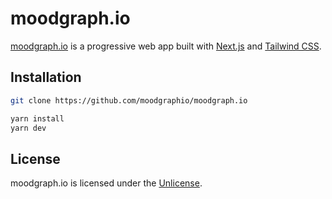 # moodgraph.io

[moodgraph.io](https://moodgraph.io/) is a progressive web app built with [Next.js](https://nextjs.org/) and [Tailwind CSS](https://tailwindcss.com/).

## Installation

```bash
git clone https://github.com/moodgraphio/moodgraph.io

yarn install
yarn dev
```

## License

moodgraph.io is licensed under the [Unlicense](https://github.com/moodgraphio/moodgraph.io/blob/main/LICENSE.md).

